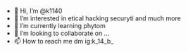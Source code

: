 - 👋 Hi, I’m @k1140
- 👀 I’m interested in etical hacking securyti and much more
- 🌱 I’m currently learning phytom 
- 💞️ I’m looking to collaborate on ...
- 📫 How to reach me dm ig:k_14_b_

<!---
k1140/k1140 is a ✨ special ✨ repository because its `README.md` (this file) appears on your GitHub profile.
You can click the Preview link to take a look at your changes.
--->
